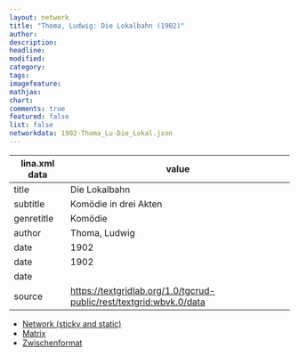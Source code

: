 ```yaml
---
layout: network
title: "Thoma, Ludwig: Die Lokalbahn (1902)"
author:
description:
headline:
modified:
category:
tags:
imagefeature: 
mathjax: 
chart: 
comments: true
featured: false
list: false
networkdata: 1902-Thoma_Lu-Die_Lokal.json
---
```

lina.xml data  | value
------------- | -------------
title|Die Lokalbahn
subtitle|Komödie in drei Akten
genretitle|Komödie
author|Thoma, Ludwig
date|1902
date|1902
date|
source|https://textgridlab.org/1.0/tgcrud-public/rest/textgrid:wbvk.0/data


* [Network (sticky and static)](/network361)
* [Matrix](/matrix361)
* [Zwischenformat](/lina361 )
